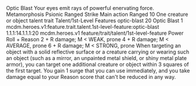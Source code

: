 <ability>
  <name>Optic Blast</name>
  <flavor>Your eyes emit rays of powerful enervating force.</flavor>
  <keywords>
    <keyword>Metamorphosis</keyword>
    <keyword>Psionic</keyword>
    <keyword>Ranged</keyword>
    <keyword>Strike</keyword>
  </keywords>
  <type>Main action</type>
  <distance>Ranged 10</distance>
  <target>One creature or object</target>
  <metadata>
    <class>talent</class>
    <feature_type>trait</feature_type>
    <file_dpath>Talent/1st-Level Features</file_dpath>
    <item_id>optic-blast</item_id>
    <item_index>20</item_index>
    <item_name>Optic Blast</item_name>
    <level>1</level>
    <scc>mcdm.heroes.v1:feature.trait.talent.1st-level-feature:optic-blast</scc>
    <scdc>1.1.1:14.1.1.1:20</scdc>
    <source>mcdm.heroes.v1</source>
    <type>feature/trait/talent/1st-level-feature</type>
  </metadata>
  <effects>
    <effect type="roll">
      <roll>Power Roll + Reason</roll>
      <t1>2 + R damage; M &lt; WEAK, prone</t1>
      <t2>4 + R damage; M &lt; AVERAGE, prone</t2>
      <t3>6 + R damage; M &lt; STRONG, prone</t3>
    </effect>
    <effect type="mundane">When targeting an object with a solid reflective surface or a creature carrying or wearing such an object (such as a mirror, an unpainted metal shield, or shiny metal plate armor), you can target one additional creature or object within 3 squares of the first target.</effect>
    <effect type="mundane" name="Strained">You gain 1 surge that you can use immediately, and you take damage equal to your Reason score that can&apos;t be reduced in any way.</effect>
  </effects>
</ability>
